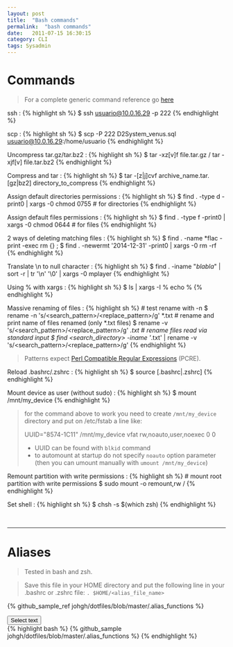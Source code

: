 ```yaml
---
layout: post
title:  "Bash commands"
permalink:  "bash commands"
date:   2011-07-15 16:30:15
category: CLI
tags: Sysadmin
---
```

# Commands

> For a complete generic command reference go [here](http://cb.vu/unixtoolbox.xhtml)

ssh
: {% highlight sh %}
    $ ssh usuario@10.0.16.29 -p 222
{% endhighlight %}

scp
: {% highlight sh %}
    $ scp -P 222 D2System_venus.sql usuario@10.0.16.29:/home/usuario
{% endhighlight %}

Uncompress tar.gz/tar.bz2
: {% highlight sh %}
    $ tar -xz[v]f file.tar.gz / tar -xjf[v] file.tar.bz2
{% endhighlight %}

Compress and tar
: {% highlight sh %}
    $ tar -[z|j]cvf archive_name.tar.[gz|bz2] directory_to_compress
{% endhighlight %}

Assign default directories permissions
: {% highlight sh %}
    $ find . -type d -print0 | xargs -0 chmod 0755 # for directories
{% endhighlight %}

Assign default files permissions
: {% highlight sh %}
    $ find . -type f -print0 | xargs -0 chmod 0644 # for files
{% endhighlight %}

2 ways of deleting matching files
: {% highlight sh %}
    $ find . -name *flac  -print -exec rm {} \;
    $ find . -newermt '2014-12-31' -print0 | xargs -0 rm -rf
{% endhighlight %}

Translate \n to null character
: {% highlight sh %}
    $ find . -iname "*blabla*" | sort -r | tr '\n' '\0' | xargs -0 mplayer
{% endhighlight %}

Using % with xargs
: {% highlight sh %}
    $ ls | xargs -I % echo %
{% endhighlight %}

Massive renaming of files
: {% highlight sh %}
    # test rename with -n
    $ rename -n 's/<search_pattern>/<replace_pattern>/g' *.txt
    # rename and print name of files renamed (only *.txt files)
    $ rename -v 's/<search_pattern>/<replace_pattern>/g' *.txt
    # rename files read via standard input
    $ find <search_directory> -iname '*.txt' | rename -v 's/<search_pattern>/<replace_pattern>/g'
{% endhighlight %}

> Patterns expect [Perl Compatible Regular Expressions](https://regex101.com/#pcre) (PCRE).

Reload .bashrc/.zshrc
: {% highlight sh %}
    $ source [.bashrc|.zshrc]
{% endhighlight %}

Mount device as user (without sudo)
: {% highlight sh %}
    $ mount /mnt/my_device
{% endhighlight %}

> for the command above to work you need to create ```/mnt/my_device``` directory and put on /etc/fstab a line like:
>
> UUID="8574-1C11" /mnt/my_device vfat rw,noauto,user,noexec 0 0
>
> * UUID can be found with ```blkid``` command
> * to automount at startup do not specify ```noauto``` option parameter (then you can umount manually with ```umount /mnt/my_device```)

Remount partition with write permissions
: {% highlight sh %}
    # mount root partition with write permissions
    $ sudo mount -o remount,rw /
{% endhighlight %}

Set shell
: {% highlight sh %}
    $ chsh -s $(which zsh)
{% endhighlight %}

<br />

---

# Aliases

> Tested in bash and zsh.

> Save this file in your HOME directory and put the following line in your .bashrc or .zshrc file:
    ```. $HOME/<alias_file_name>```


{% github_sample_ref johgh/dotfiles/blob/master/.alias_functions  %}
<div> <button class="selectButton" data-id="#selectText1" type="button">Select text </button> </div>
<div id="selectText1">
{% highlight bash %}
{% github_sample johgh/dotfiles/blob/master/.alias_functions %}
{% endhighlight %}
</div>


<script src="{{ "/scripts/selecttext.js" | prepend: site.baseurl }}"></script>

